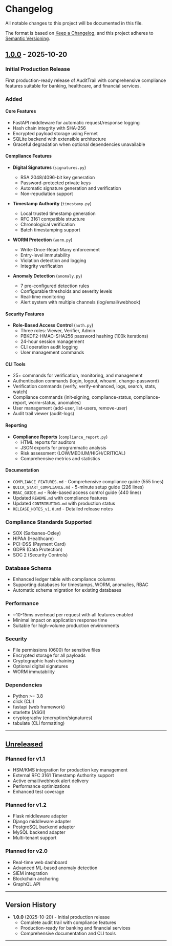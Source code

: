 # Changelog

All notable changes to this project will be documented in this file.

The format is based on [Keep a Changelog](https://keepachangelog.com/en/1.0.0/),
and this project adheres to [Semantic Versioning](https://semver.org/spec/v2.0.0.html).

## [1.0.0] - 2025-10-20

### Initial Production Release

First production-ready release of AuditTrail with comprehensive compliance features suitable for banking, healthcare, and financial services.

### Added

#### Core Features
- FastAPI middleware for automatic request/response logging
- Hash chain integrity with SHA-256
- Encrypted payload storage using Fernet
- SQLite backend with extensible architecture
- Graceful degradation when optional dependencies unavailable

#### Compliance Features
- **Digital Signatures** (`signatures.py`)
  - RSA 2048/4096-bit key generation
  - Password-protected private keys
  - Automatic signature generation and verification
  - Non-repudiation support

- **Timestamp Authority** (`timestamp.py`)
  - Local trusted timestamp generation
  - RFC 3161 compatible structure
  - Chronological verification
  - Batch timestamping support

- **WORM Protection** (`worm.py`)
  - Write-Once-Read-Many enforcement
  - Entry-level immutability
  - Violation detection and logging
  - Integrity verification

- **Anomaly Detection** (`anomaly.py`)
  - 7 pre-configured detection rules
  - Configurable thresholds and severity levels
  - Real-time monitoring
  - Alert system with multiple channels (log/email/webhook)

#### Security Features
- **Role-Based Access Control** (`auth.py`)
  - Three roles: Viewer, Verifier, Admin
  - PBKDF2-HMAC-SHA256 password hashing (100k iterations)
  - 24-hour session management
  - CLI operation audit logging
  - User management commands

#### CLI Tools
- 25+ commands for verification, monitoring, and management
- Authentication commands (login, logout, whoami, change-password)
- Verification commands (verify, verify-enhanced, logs, search, stats, watch)
- Compliance commands (init-signing, compliance-status, compliance-report, worm-status, anomalies)
- User management (add-user, list-users, remove-user)
- Audit trail viewer (audit-logs)

#### Reporting
- **Compliance Reports** (`compliance_report.py`)
  - HTML reports for auditors
  - JSON exports for programmatic analysis
  - Risk assessment (LOW/MEDIUM/HIGH/CRITICAL)
  - Comprehensive metrics and statistics

#### Documentation
- `COMPLIANCE_FEATURES.md` - Comprehensive compliance guide (555 lines)
- `QUICK_START_COMPLIANCE.md` - 5-minute setup guide (226 lines)
- `RBAC_GUIDE.md` - Role-based access control guide (440 lines)
- Updated `README.md` with compliance features
- Updated `CONTRIBUTING.md` with production status
- `RELEASE_NOTES_v1.0.md` - Detailed release notes

### Compliance Standards Supported
- SOX (Sarbanes-Oxley)
- HIPAA (Healthcare)
- PCI-DSS (Payment Card)
- GDPR (Data Protection)
- SOC 2 (Security Controls)

### Database Schema
- Enhanced ledger table with compliance columns
- Supporting databases for timestamps, WORM, anomalies, RBAC
- Automatic schema migration for existing databases

### Performance
- ~10-15ms overhead per request with all features enabled
- Minimal impact on application response time
- Suitable for high-volume production environments

### Security
- File permissions (0600) for sensitive files
- Encrypted storage for all payloads
- Cryptographic hash chaining
- Optional digital signatures
- WORM immutability

### Dependencies
- Python >= 3.8
- click (CLI)
- fastapi (web framework)
- starlette (ASGI)
- cryptography (encryption/signatures)
- tabulate (CLI formatting)

---

## [Unreleased]

### Planned for v1.1
- HSM/KMS integration for production key management
- External RFC 3161 Timestamp Authority support
- Active email/webhook alert delivery
- Performance optimizations
- Enhanced test coverage

### Planned for v1.2
- Flask middleware adapter
- Django middleware adapter
- PostgreSQL backend adapter
- MySQL backend adapter
- Multi-tenant support

### Planned for v2.0
- Real-time web dashboard
- Advanced ML-based anomaly detection
- SIEM integration
- Blockchain anchoring
- GraphQL API

---

## Version History

- **1.0.0** (2025-10-20) - Initial production release
  - Complete audit trail with compliance features
  - Production-ready for banking and financial services
  - Comprehensive documentation and CLI tools

---

[1.0.0]: https://github.com/ethanbonsall/audittrail-py/releases/tag/v1.0.0
[Unreleased]: https://github.com/ethanbonsall/audittrail-py/compare/v1.0.0...HEAD

